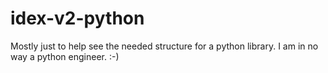 # idex-v2-python

Mostly just to help see the needed structure for a python library.  I am in no way a python engineer.  :-)